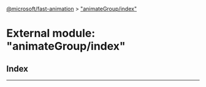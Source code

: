 [@microsoft/fast-animation](../README.md) > ["animateGroup/index"](../modules/_animategroup_index_.md)

# External module: "animateGroup/index"

## Index

---


